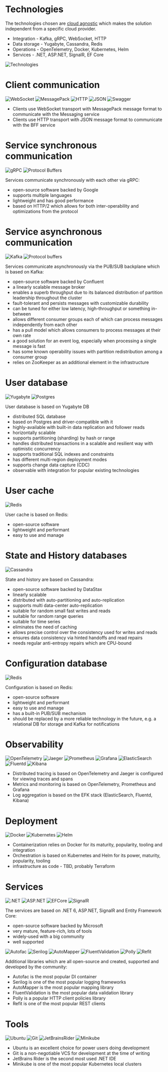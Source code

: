 # Technologies

The technologies chosen are [cloud agnostic](https://codersociety.com/blog/articles/cloud-agnostic) which makes the solution independent from a specific cloud provider.

* Integration - Kafka, gRPC, WebSocket, HTTP
* Data storage - Yugabyte, Cassandra, Redis
* Operations - OpenTelemetry, Docker, Kubernetes, Helm
* Services - .NET, ASP.NET, SignalR, EF Core

![Technologies](images/cecochat-08-technologies.png)

# Client communication

![WebSocket](tech-images/websocket.webp)
![MessagePack](tech-images/messagepack.webp)
![HTTP](tech-images/http.png)
![JSON](tech-images/json.png)
![Swagger](tech-images/swagger.png)

* Clients use WebSocket transport with MessagePack message format to communicate with the Messaging service
* Clients use HTTP transport with JSON message format to communicate with the BFF service

# Service synchronous communication

![gRPC](tech-images/grpc.png)
![Protocol Buffers](tech-images/protocol-buffers.png)

Services communicate synchronously with each other via gRPC:
* open-source software backed by Google
* supports multiple languages
* lightweight and has good performance
* based on HTTP/2 which allows for both inter-operability and optimizations from the protocol

# Service asynchronous communication

![Kafka](tech-images/kafka.png)
![Protocol buffers](tech-images/protocol-buffers.png)

Services communicate asynchronously via the PUB/SUB backplane which is based on Kafka:
* open-source software backed by Confluent
* a linearly scalable message broker
* enables a superb throughput due to its balanced distribution of partition leadership throughout the cluster
* fault-tolerant and persists messages with customizable durability
* can be tuned for either low latency, high-throughput or something in-between
* allows different consumer groups each of which can process messages independently from each other
* has a pull model which allows consumers to process messages at their own rate
* a good solution for an event log, especially when processing a single message is fast
* has some known operability issues with partition redistribution among a consumer group
* relies on ZooKeeper as an additional element in the infrastructure

# User database

![Yugabyte](tech-images/yugabyte.png)
![Postgres](tech-images/postgres.webp)

User database is based on Yugabyte DB

* distributed SQL database
* based on Postgres and driver-compatible with it
* highly-available with built-in data replication and follower reads
* horizontally scalable
* supports partitioning (sharding) by hash or range
* handles distributed transactions in a scalable and resilient way with optimistic concurrency
* supports traditional SQL indexes and constraints
* has different multi-region deployment modes
* supports change data capture (CDC)
* observable with integration for popular existing technologies

# User cache

![Redis](tech-images/redis.png)

User cache is based on Redis:
* open-source software
* lightweight and performant
* easy to use and manage

# State and History databases

![Cassandra](tech-images/cassandra.png)

State and history are based on Cassandra:
* open-source software backed by DataStax
* linearly scalable
* distributed with auto-partitioning and auto-replication
* supports multi data-center auto-replication
* suitable for random small fast writes and reads
* suitable for random range queries
* suitable for time series
* eliminates the need of caching
* allows precise control over the consistency used for writes and reads
* ensures data consistency via hinted handoffs and read repairs
* needs regular anti-entropy repairs which are CPU-bound

# Configuration database

![Redis](tech-images/redis.png)

Configuration is based on Redis:
* open-source software
* lightweight and performant
* easy to use and manage
* has a built-in PUB/SUB mechanism
* should be replaced by a more reliable technology in the future, e.g. a relational DB for storage and Kafka for notifications

# Observability

![OpenTelemetry](tech-images/open-telemetry.png)
![Jaeger](tech-images/jaeger.png)
![Prometheus](tech-images/prometheus.png)
![Grafana](tech-images/grafana.png)
![ElasticSearch](tech-images/elasticsearch.png)
![Fluentd](tech-images/fluentd.png)
![Kibana](tech-images/kibana.png)

* Distributed tracing is based on OpenTelemetry and Jaeger is configured for viewing traces and spans
* Metrics and monitoring is based on OpenTelemetry, Prometheus and Grafana
* Log aggregation is based on the EFK stack (ElasticSearch, Fluentd, Kibana)

# Deployment

![Docker](tech-images/docker.png)
![Kubernetes](tech-images/kubernetes.webp)
![Helm](tech-images/helm.webp)

* Containerization relies on Docker for its maturity, popularity, tooling and integration
* Orchestration is based on Kubernetes and Helm for its power, maturity, popularity, tooling
* infrastructure as code - TBD, probably Terraform

# Services

![.NET](tech-images/dotnet.png)
![ASP.NET](tech-images/aspnet.png)
![EFCore](tech-images/efcore.png)
![SignalR](tech-images/signalr.webp)

The services are based on .NET 6, ASP.NET, SignalR and Entity Framework Core:
* open-source software backed by Microsoft
* very mature, feature-rich, lots of tools
* widely-used with a big community
* well supported

![Autofac](tech-images/autofac.png)
![Serilog](tech-images/serilog.png)
![AutoMapper](tech-images/automapper.webp)
![FluentValidation](tech-images/fluent-validation.png)
![Polly](tech-images/polly.png)
![Refit](tech-images/refit.png)

Additional libraries which are all open-source and created, supported and developed by the community:
* Autofac is the most popular DI container
* Serilog is one of the most popular logging frameworks
* AutoMapper is the most popular mapping library
* FluentValidation is the most popular data validation library
* Polly is a popular HTTP client policies library
* Refit is one of the most popular REST clients

# Tools

![Ubuntu](tech-images/ubuntu.webp)
![Git](tech-images/git.webp)
![JetBrainsRider](tech-images/jetbrains-rider.png)
![Minikube](tech-images/minikube.webp)

* Ubuntu is an excellent choice for power users doing development
* Git is a non-negotiable VCS for development at the time of writing
* JetBrains Rider is the second most used .NET IDE
* Minikube is one of the most popular Kubernetes local clusters
